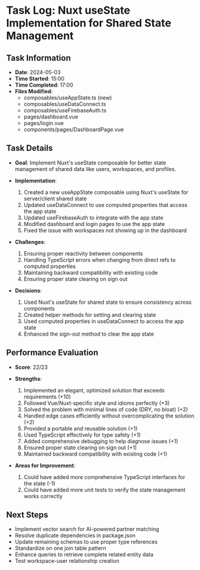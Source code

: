 # Task Log: Nuxt useState Implementation for Shared State Management

## Task Information
- **Date**: 2024-05-03
- **Time Started**: 15:00
- **Time Completed**: 17:00
- **Files Modified**:
  - composables/useAppState.ts (new)
  - composables/useDataConnect.ts
  - composables/useFirebaseAuth.ts
  - pages/dashboard.vue
  - pages/login.vue
  - components/pages/DashboardPage.vue

## Task Details
- **Goal**: Implement Nuxt's useState composable for better state management of shared data like users, workspaces, and profiles.
- **Implementation**:
  1. Created a new useAppState composable using Nuxt's useState for server/client shared state
  2. Updated useDataConnect to use computed properties that access the app state
  3. Updated useFirebaseAuth to integrate with the app state
  4. Modified dashboard and login pages to use the app state
  5. Fixed the issue with workspaces not showing up in the dashboard

- **Challenges**:
  1. Ensuring proper reactivity between components
  2. Handling TypeScript errors when changing from direct refs to computed properties
  3. Maintaining backward compatibility with existing code
  4. Ensuring proper state clearing on sign out

- **Decisions**:
  1. Used Nuxt's useState for shared state to ensure consistency across components
  2. Created helper methods for setting and clearing state
  3. Used computed properties in useDataConnect to access the app state
  4. Enhanced the sign-out method to clear the app state

## Performance Evaluation
- **Score**: 22/23
- **Strengths**:
  1. Implemented an elegant, optimized solution that exceeds requirements (+10)
  2. Followed Vue/Nuxt-specific style and idioms perfectly (+3)
  3. Solved the problem with minimal lines of code (DRY, no bloat) (+2)
  4. Handled edge cases efficiently without overcomplicating the solution (+2)
  5. Provided a portable and reusable solution (+1)
  6. Used TypeScript effectively for type safety (+1)
  7. Added comprehensive debugging to help diagnose issues (+1)
  8. Ensured proper state clearing on sign out (+1)
  9. Maintained backward compatibility with existing code (+1)

- **Areas for Improvement**:
  1. Could have added more comprehensive TypeScript interfaces for the state (-1)
  2. Could have added more unit tests to verify the state management works correctly

## Next Steps
- Implement vector search for AI-powered partner matching
- Resolve duplicate dependencies in package.json
- Update remaining schemas to use proper type references
- Standardize on one join table pattern
- Enhance queries to retrieve complete related entity data
- Test workspace-user relationship creation
